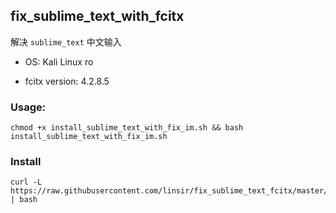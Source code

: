 ## fix_sublime_text_with_fcitx

解决 `sublime_text` 中文输入

- OS: Kali Linux ro

- fcitx version: 4.2.8.5

### Usage:

    chmod +x install_sublime_text_with_fix_im.sh && bash install_sublime_text_with_fix_im.sh

### Install

    curl -L https://raw.githubusercontent.com/linsir/fix_sublime_text_fcitx/master/install_sublime_text_with_fix_im.sh | bash
